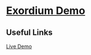 # [Exordium Demo](https://invinciblezeal.github.io/exordium-front)

<!-- ![alt text](/src/assets/img/ngx-input-loader-demo-screenshot-rounded.png? "Ngx Input Loader Demo") -->

## Useful Links

[Live Demo](https://invinciblezeal.github.io/exordium-front)

